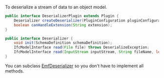 To deserialize a stream of data to an object model.

```java
public interface DeserializerPlugin extends Plugin {
	Deserializer createDeserializer(PluginConfiguration pluginConfiguration);
	boolean canHandleExtension(String extension);
}
```

```java
public interface Deserializer {
	void init(SchemaDefinition schemaDefinition);
	IfcModelInterface read(File file) throws DeserializeException;
	IfcModelInterface read(InputStream inputStream, String fileName, long fileSize) throws DeserializeException;
}
```

You can subclass [EmfDeserializer](https://github.com/opensourceBIM/BIMserver/blob/master/Shared/src/org/bimserver/plugins/deserializers/EmfDeserializer.java) so you don't have to implement all methods.